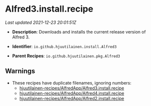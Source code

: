 # Alfred3.install.recipe

_Last updated 2021-12-23 20:01:51Z_

- **Description**: Downloads and installs the current release version of Alfred 3.

- **Identifier**: `io.github.hjuutilainen.install.Alfred3`

- **Parent Recipes**: `io.github.hjuutilainen.pkg.Alfred3`


## Warnings

- These recipes have duplicate filenames, ignoring numbers:
    - [hjuutilainen-recipes/AlfredApp/Alfred3.install.recipe](/autopkg-dupe-tracker/hjuutilainen-recipes/AlfredApp/Alfred3.install.recipe)
    - [hjuutilainen-recipes/AlfredApp/Alfred4.install.recipe](/autopkg-dupe-tracker/hjuutilainen-recipes/AlfredApp/Alfred4.install.recipe)
    - [hjuutilainen-recipes/AlfredApp/Alfred2.install.recipe](/autopkg-dupe-tracker/hjuutilainen-recipes/AlfredApp/Alfred2.install.recipe)